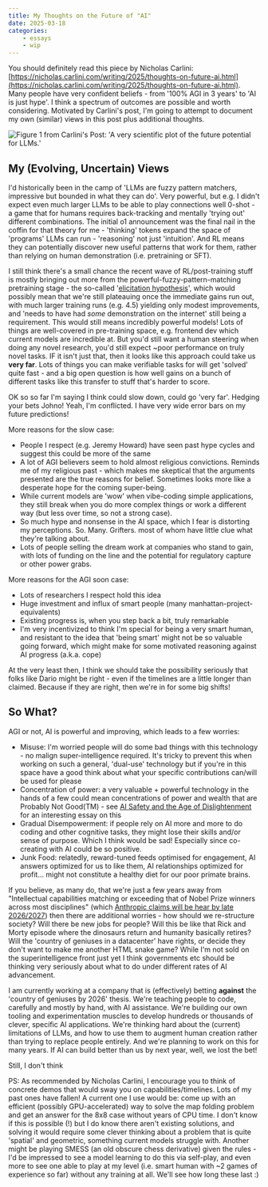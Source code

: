 ```yaml
---
title: My Thoughts on the Future of "AI"
date: 2025-03-18
categories: 
    - essays
    - wip
---
```


You should definitely read this piece by Nicholas Carlini: [https://nicholas.carlini.com/writing/2025/thoughts-on-future-ai.html](https://nicholas.carlini.com/writing/2025/thoughts-on-future-ai.html).
Many people have very confident beliefs - from '100% AGI in 3 years' to 'AI is just hype'. I think a spectrum of outcomes are possible and worth considering. Motivated by Carlini's post, I'm going to attempt to document my own (similar) views in this post plus additional thoughts.

![Figure 1 from Carlini's Post: 'A very scientific plot of the future potential for LLMs.'](https://nicholas.carlini.com/writing/2025/maybe_future.png)

## My (Evolving, Uncertain) Views

I'd historically been in the camp of 'LLMs are fuzzy pattern matchers, impressive but bounded in what they can do'. Very powerful, but e.g. I didn't expect even much larger LLMs to be able to play connections well 0-shot - a game that for humans requires back-tracking and mentally 'trying out' different combinations.
The initial o1 announcement was the final nail in the coffin for that theory for me - 'thinking' tokens expand the  space of 'programs' LLMs can run - 'reasoning' not just 'intuition'. And RL means they can potentially discover new useful patterns that work for them, rather than relying on human demonstration (i.e. pretraining or SFT).

I still think there's a small chance the recent wave of RL/post-training stuff is mostly bringing out more from the powerful-fuzzy-pattern-matching pretraining stage - the so-called '[elicitation hypothesis](https://www.interconnects.ai/p/elicitation-theory-of-post-training)', which would possibly mean that we're still plateauing once the immediate gains run out, with much larger training runs (e.g. 4.5) yielding only modest improvements, and 'needs to have had *some* demonstration on the internet' still being a requirement. This would still means incredibly powerful models! Lots of things are well-covered in pre-training space, e.g. frontend dev which current models are incredible at. But you'd still want a human steering when doing any novel research, you'd still expect ~poor performance on truly novel tasks. IF it isn't just that, then it looks like this approach could take us **very far**. Lots of things you can make verifiable tasks for will get 'solved' quite fast - and a big open question is how well gains on a bunch of different tasks like this transfer to stuff that's harder to score.

OK so so far I'm saying I think could slow down, could go 'very far'. Hedging your bets Johno! Yeah, I'm conflicted. I have very wide error bars on my future predictions!

More reasons for the slow case:

- People I respect (e.g. Jeremy Howard) have seen past hype cycles and suggest this could be more of the same
- A lot of AGI believers seem to hold almost religious convictions. Reminds me of my religious past - which makes me skeptical that the arguments presented are the true reasons for belief. Sometimes looks more like a desperate hope for the coming super-being.
- While current models are 'wow' when vibe-coding simple applications, they still break when you do more complex things or work a different way (but less over time, so not a strong case).
- So much hype and nonsense in the AI space, which I fear is distorting my perceptions. So. Many. Grifters. most of whom have little clue what they're talking about.
- Lots of people selling the dream work at companies who stand to gain, with lots of funding on the line and the potential for regulatory capture or other power grabs.

More reasons for the AGI soon case:

- Lots of researchers I respect hold this idea
- Huge investment and influx of smart people (many manhattan-project-equivalents)
- Existing progress is, when you step back a bit, truly remarkable
- I'm very incentivized to think I'm special for being a very smart human, and resistant to the idea that 'being smart' might not be so valuable going forward, which might make for some motivated reasoning against AI progress (a.k.a. cope)

At the very least then, I think we should take the possibility seriously that folks like Dario might be right - even if the timelines are a little longer than claimed. Because if they are right, then we're in for some big shifts!

## So What?

AGI or not, AI is powerful and improving, which leads to a few worries:

- Misuse: I'm worried people will do some bad things with this technology - no malign super-intelligence required. It's tricky to prevent this when working on such a general, 'dual-use' technology but if you're in this space have a good think about what your specific contributions can/will be used for please
- Concentration of power: a very valuable + powerful technology in the hands of a few could mean concentrations of power and wealth that are Probably Not Good(TM) - see [AI Safety and the Age of Dislightenment](https://www.fast.ai/posts/2023-11-07-dislightenment.html) for an interesting essay on this
- Gradual Disempowerment: if people rely on AI more and more to do coding and other cognitive tasks, they might lose their skills and/or sense of purpose. Which I think would be sad! Especially since co-creating with AI could be so positive.
- Junk Food: relatedly, reward-tuned feeds optimised for engagement, AI answers optimized for us to like them, AI relationships optimized for profit... might not constitute a healthy diet for our poor primate brains.

If you believe, as many do, that we're just a few years away from "Intellectual capabilities matching or exceeding that of Nobel Prize winners across most disciplines" (which [Anthropic claims will be hear by late 2026/2027](https://www.anthropic.com/news/anthropic-s-recommendations-ostp-u-s-ai-action-plan)) then there are additional worries - how should we re-structure society? Will there be new jobs for people? Will this be like that Rick and Morty episode where the dinosaurs return and humanity basically retires? Will the 'country of geniuses in a datacenter' have rights, or decide they don't want to make me another HTML snake game? While I'm not sold on the superintelligence front just yet I think governments etc should be thinking very seriously about what to do under different rates of AI advancement.

I am currently working at a company that is (effectively) betting **against** the 'country of geniuses by 2026' thesis. We're teaching people to code, carefully and mostly by hand, with AI assistance. We're building our own tooling and experimentation muscles to develop hundreds or thousands of clever, specific AI applications. We're thinking hard about the (current) limitations of LLMs, and how to use them to augment human creation rather than trying to replace people entirely. And we're planning to work on this for many years. If AI can build better than us by next year, well, we lost the bet!

Still, I don't think 



PS: As recommended by Nicholas Carlini, I encourage you to think of concrete demos that would sway you on capabilities/timelines. Lots of my past ones have fallen! A current one I use would be: come up with an efficient (possibly GPU-accelerated) way to solve the map folding problem and get an answer for the 8x8 case without years of CPU time. I don't know if this is possible (!) but I do know there aren't existing solutions, and solving it would require some clever thinking about a problem that is quite 'spatial' and geometric, something current models struggle with. Another might be playing SMESS (an old obscure chess derivative) given the rules - I'd be impressed to see a model learning to do this via self-play, and even more to see one able to play at my level (i.e. smart human with ~2 games of experience so far) without any training at all. We'll see how long these last :)